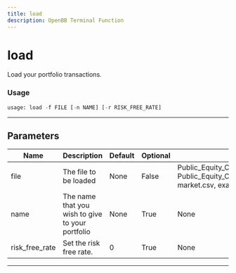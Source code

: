 ```yaml
---
title: load
description: OpenBB Terminal Function
---
```


# load

Load your portfolio transactions.

### Usage

```python
usage: load -f FILE [-n NAME] [-r RISK_FREE_RATE]
```

---

## Parameters

| Name | Description | Default | Optional | Choices |
| ---- | ----------- | ------- | -------- | ------- |
| file | The file to be loaded | None | False | Public_Equity_Orderbook.xlsx, Public_Equity_Orderbook_No_Categorization.xlsx, market.csv, example.csv, bitcoin.csv |
| name | The name that you wish to give to your portfolio | None | True | None |
| risk_free_rate | Set the risk free rate. | 0 | True | None |
---


